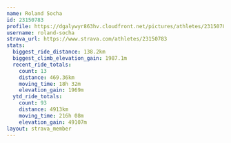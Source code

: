```yaml
---
name: Roland Socha
id: 23150783
profile: https://dgalywyr863hv.cloudfront.net/pictures/athletes/23150783/14745672/4/large.jpg
username: roland-socha
strava_url: https://www.strava.com/athletes/23150783
stats:
  biggest_ride_distance: 138.2km
  biggest_climb_elevation_gain: 1987.1m
  recent_ride_totals:
    count: 13
    distance: 469.36km
    moving_time: 18h 32m
    elevation_gain: 1969m
  ytd_ride_totals:
    count: 93
    distance: 4913km
    moving_time: 216h 08m
    elevation_gain: 49107m
layout: strava_member
--- 
```

